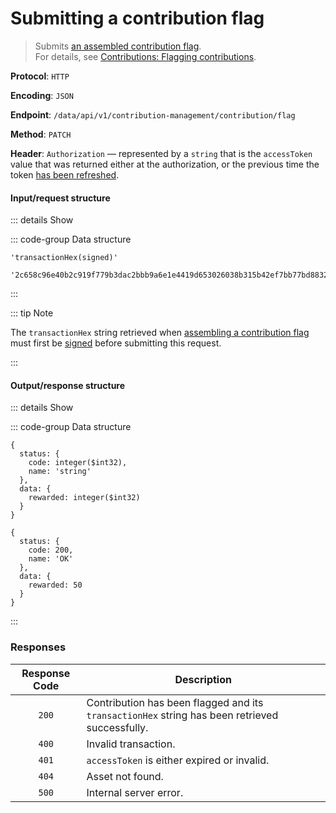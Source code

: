 # Submitting a contribution flag

> Submits [an assembled contribution flag](assembling-a-contribution-flag.md).\
> For details, see [Contributions: Flagging contributions](../../overview/contributions.md#flagging-contributions).

**Protocol**: `HTTP`

**Encoding**: `JSON`

**Endpoint**: `/data/api/v1/contribution-management/contribution/flag`

**Method**: `PATCH`

**Header**: `Authorization` — represented by a `string` that is the `accessToken` value that was returned either at the authorization, or the previous time the token [has been refreshed](../auth-controller/refreshing-authentication-tokens.md).

#### Input/request structure

::: details Show

::: code-group Data structure

```json5 [Structure]
'transactionHex(signed)'
```

```json5 [Example]
'2c658c96e40b2c919f779b3dac2bbb9a6e1e4419d653026038b315b42ef7bb77bd88328a49306f61bdc9db9bda871a166d4c0c9b36a4818116b916f426b2bd38129e31f377a68e0d9079d870ac455637e0fbbc679374629d2ab3e04130d93c6539f18c984dc484643eb73ffe101c9c7ffc3b2ccdb4b3dba1e35ec6f08d82aa5b'
```

:::

::: tip Note

The `transactionHex` string retrieved when [assembling a contribution flag](assembling-a-contribution-flag.md) must first be [signed](../../tutorials-api/signing-transactions.md) before submitting this request.

:::

#### Output/response structure

::: details Show

::: code-group Data structure

```json5 [Structure]
{
  status: {
    code: integer($int32),
    name: 'string'
  },
  data: {
    rewarded: integer($int32)
  }
}
```

```json5 [Example]
{
  status: {
    code: 200,
    name: 'OK'
  },
  data: {
    rewarded: 50
  }
}
```

:::

### Responses

| Response Code | Description |
| :-: | --- |
| `200` | Contribution has been flagged and its `transactionHex` string has been retrieved successfully. |
| `400` | Invalid transaction. |
| `401` | `accessToken` is either expired or invalid. |
| `404` | Asset not found. |
| `500` | Internal server error. |
